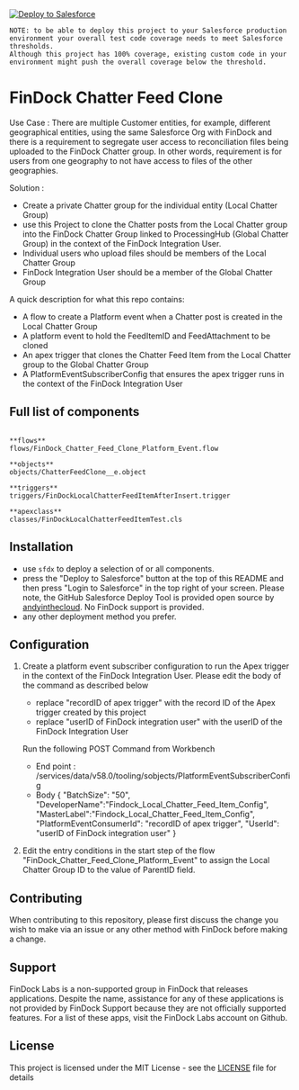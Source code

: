 <a href="https://githubsfdeploy.herokuapp.com?owner=FinDockLabs&repo=findock-reconciliation-chatterpost-clone&ref=main">
  <img alt="Deploy to Salesforce"
       src="https://raw.githubusercontent.com/afawcett/githubsfdeploy/master/deploy.png">
</a>

```text
NOTE: to be able to deploy this project to your Salesforce production environment your overall test code coverage needs to meet Salesforce thresholds.
Although this project has 100% coverage, existing custom code in your environment might push the overall coverage below the threshold. 
```

# FinDock Chatter Feed Clone

Use Case : There are multiple Customer entities, for example, different geographical entities, using the same Salesforce Org with FinDock and there is a requirement to segregate user access to reconciliation files being uploaded to the FinDock Chatter group. In other words, requirement is for users from one geography to not have access to files of the other geographies.

Solution : 
- Create a private Chatter group for the individual entity (Local Chatter Group)
- use this Project to clone the Chatter posts from the Local Chatter group into the FinDock Chatter Group linked to ProcessingHub (Global Chatter Group) in the context of the FinDock Integration User. 
- Individual users who upload files should be members of the Local Chatter Group
- FinDock Integration User should be a member of the Global Chatter Group


A quick description for what this repo contains:
- A flow to create a Platform event when a Chatter post is created in the Local Chatter Group
- A platform event to hold the FeedItemID and FeedAttachment to be cloned
- An apex trigger that clones the Chatter Feed Item from the Local Chatter group to the Global Chatter Group
- A PlatformEventSubscriberConfig that ensures the apex trigger runs in the context of the FinDock Integration User



## Full list of components

```text

**flows**
flows/FinDock_Chatter_Feed_Clone_Platform_Event.flow

**objects**
objects/ChatterFeedClone__e.object

**triggers**
triggers/FinDockLocalChatterFeedItemAfterInsert.trigger

**apexclass**
classes/FinDockLocalChatterFeedItemTest.cls
```

## Installation
- use `sfdx` to deploy a selection of or all components.
- press the "Deploy to Salesforce" button at the top of this README and then press "Login to Salesforce" in the top right of your screen. Please note, the GitHub Salesforce Deploy Tool is provided open source by [andyinthecloud](http://andyinthecloud.com/category/githubsfdeploy/). No FinDock support is provided.
- any other deployment method you prefer.

## Configuration
1. Create a platform event subscriber configuration to run the Apex trigger in the context of the FinDock Integration User. Please edit the body of the command as described below
    - replace "recordID of apex trigger" with the record ID of the Apex trigger created by this project
    - replace  "userID of FinDock integration user" with the userID of the FinDock Integration User
    
    Run the following POST Command from Workbench
    - End point : /services/data/v58.0/tooling/sobjects/PlatformEventSubscriberConfig
    - Body
    {
    "BatchSize": "50",
    "DeveloperName":"Findock_Local_Chatter_Feed_Item_Config",
    "MasterLabel":"Findock_Local_Chatter_Feed_Item_Config",
    "PlatformEventConsumerId": "recordID of apex trigger",
    "UserId": "userID of FinDock integration user"
    }

2. Edit the entry conditions in the start step of the flow "FinDock_Chatter_Feed_Clone_Platform_Event" to assign the Local Chatter Group ID to the value of ParentID field.

## Contributing

When contributing to this repository, please first discuss the change you wish to make via an issue or any other method with FinDock before making a change.

## Support

FinDock Labs is a non-supported group in FinDock that releases applications. Despite the name, assistance for any of these applications is not provided by FinDock Support because they are not officially supported features. For a list of these apps, visit the FinDock Labs account on Github.

## License

This project is licensed under the MIT License - see the [LICENSE](/LICENSE) file for details
